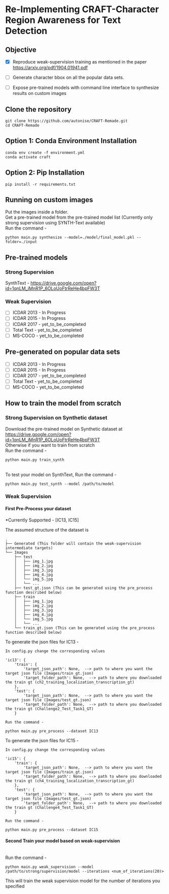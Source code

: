 # Re-Implementing CRAFT-Character Region Awareness for Text Detection


## Objective

- [X] Reproduce weak-supervision training as mentioned in the paper https://arxiv.org/pdf/1904.01941.pdf
- [ ] Generate character bbox on all the popular data sets.
- [ ] Expose pre-trained models with command line interface to synthesize results on custom images


## Clone the repository

    git clone https://github.com/autonise/CRAFT-Remade.git
    cd CRAFT-Remade

## Option 1: Conda Environment Installation
    conda env create -f environment.yml
    conda activate craft

## Option 2: Pip Installation
    pip install -r requirements.txt

## Running on custom images

Put the images inside a folder.
<br>Get a pre-trained model from the pre-trained model list (Currently only strong supervision using SYNTH-Text available)
<br>Run the command - 

    python main.py synthesize --model=./model/final_model.pkl --folder=./input
    
## Pre-trained models

### Strong Supervision

SynthText - https://drive.google.com/open?id=1qnLM_iMnR1P_6OLoUoFtrReHe4bpFW3T<br>
    
### Weak Supervision

- [ ] ICDAR 2013 - In Progress
- [ ] ICDAR 2015 - In Progress
- [ ] ICDAR 2017 - yet_to_be_completed
- [ ] Total Text - yet_to_be_completed
- [ ] MS-COCO - yet_to_be_completed
    
## Pre-generated on popular data sets

- [ ] ICDAR 2013 - In Progress
- [ ] ICDAR 2015 - In Progress
- [ ] ICDAR 2017 - yet_to_be_completed
- [ ] Total Text - yet_to_be_completed
- [ ] MS-COCO - yet_to_be_completed
    
## How to train the model from scratch

### Strong Supervision on Synthetic dataset

Download the pre-trained model on Synthetic dataset at https://drive.google.com/open?id=1qnLM_iMnR1P_6OLoUoFtrReHe4bpFW3T
<br> Otherwise if you want to train from scratch
<br> Run the command - 
    
    python main.py train_synth
    
<br> To test your model on SynthText, Run the command -
    
    python main.py test_synth --model /path/to/model
    
### Weak Supervision

#### First Pre-Process your dataset

*Currently Supported - [IC13, IC15]

The assumed structure of the dataset is

    .
    ├── Generated (This folder will contain the weak-supervision intermediate targets)
    └── Images
        ├── test
        │   ├── img_1.jpg
        │   ├── img_2.jpg
        │   ├── img_3.jpg
        │   ├── img_4.jpg
        │   └── img_5.jpg
        │   └── ...
        ├── test_gt.json (This can be generated using the pre_process function described below)
        ├── train
        │   ├── img_1.jpg
        │   ├── img_2.jpg
        │   ├── img_3.jpg
        │   ├── img_4.jpg
        │   └── img_5.jpg
        │   └── ...
        └── train_gt.json (This can be generated using the pre_process function described below)

To generate the json files for IC13 - 

    In config.py change the corresponding values
    
    'ic13': {
		'train': {
			'target_json_path': None,  --> path to where you want the target json file (Images/train_gt.json)
			'target_folder_path': None,  --> path to where you downloaded the train gt (ch2_training_localization_transcription_gt)
		},
		'test': {
			'target_json_path': None,  --> path to where you want the target json file (Images/test_gt.json)
			'target_folder_path': None,  --> path to where you downloaded the train gt (Challenge2_Test_Task1_GT)
		}
		
	Run the command - 
	
	python main.py pre_process --dataset IC13
		
To generate the json files for IC15 - 

    In config.py change the corresponding values
    
    'ic15': {
		'train': {
			'target_json_path': None,  --> path to where you want the target json file (Images/train_gt.json)
			'target_folder_path': None,  --> path to where you downloaded the train gt (ch4_training_localization_transcription_gt)
		},
		'test': {
			'target_json_path': None,  --> path to where you want the target json file (Images/test_gt.json)
			'target_folder_path': None,  --> path to where you downloaded the train gt (Challenge4_Test_Task1_GT)
		}
		
	Run the command - 
		
	python main.py pre_process --dataset IC15

#### Second Train your model based on weak-supervision

<br> Run the command - 

    python main.py weak_supervision --model /path/to/strong/supervision/model --iterations <num_of_iterations(20)>
    
This will train the weak supervision model for the number of iterations you specified

